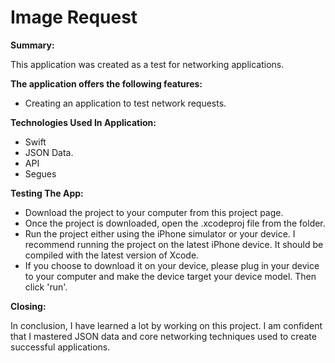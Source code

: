 # Image Request

**Summary:**

This application was created as a test for networking applications.

**The application offers the following features:**

* Creating an application to test network requests.

**Technologies Used In Application:**
* Swift
* JSON Data.
* API
* Segues


**Testing The App:**
* Download the project to your computer from this project page.
* Once the project is downloaded, open the .xcodeproj file from the folder.
* Run the project either using the iPhone simulator or your device. I recommend running the project on the latest iPhone device. It should be compiled with the latest version of Xcode.
* If you choose to download it on your device, please plug in your device to your computer and make the device target your device model. Then click 'run'.

**Closing:**

In conclusion, I have learned a lot by working on this project. I am confident that I mastered JSON data and core networking techniques used to create successful applications.
